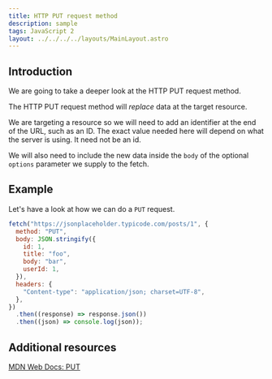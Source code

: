 ```yaml
---
title: HTTP PUT request method
description: sample
tags: JavaScript 2
layout: ../../../../layouts/MainLayout.astro
---
```


## Introduction

We are going to take a deeper look at the HTTP PUT request method.

The HTTP PUT request method will _replace_ data at the target resource.

We are targeting a resource so we will need to add an identifier at the end of the URL, such as an ID. The exact value needed here will depend on what the server is using. It need not be an id.

We will also need to include the new data inside the `body` of the optional `options` parameter we supply to the fetch.

## Example

Let's have a look at how we can do a `PUT` request.

```js
fetch("https://jsonplaceholder.typicode.com/posts/1", {
  method: "PUT",
  body: JSON.stringify({
    id: 1,
    title: "foo",
    body: "bar",
    userId: 1,
  }),
  headers: {
    "Content-type": "application/json; charset=UTF-8",
  },
})
  .then((response) => response.json())
  .then((json) => console.log(json));
```

## Additional resources

[MDN Web Docs: PUT](https://developer.mozilla.org/en-US/docs/Web/HTTP/Methods/PUT)
